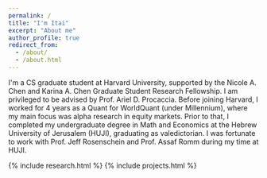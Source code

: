 ```yaml
---
permalink: /
title: "I'm Itai"
excerpt: "About me"
author_profile: true
redirect_from:
  - /about/
  - /about.html
---
```


I'm a CS graduate student at Harvard University, supported by the Nicole A. Chen and Karina A. Chen Graduate Student Research Fellowship. I am privileged to be advised by Prof. Ariel D. Procaccia.
Before joining Harvard, I worked for 4 years as a Quant for WorldQuant (under Millennium), where my main focus was alpha research in equity markets. Prior to that, I completed my undergraduate degree in Math and Economics at the Hebrew University of Jerusalem (HUJI), graduating as valedictorian. I was fortunate to work with Prof. Jeff Rosenschein and Prof. Assaf Romm during my time at HUJI.

{% include research.html %}
{% include projects.html %}
